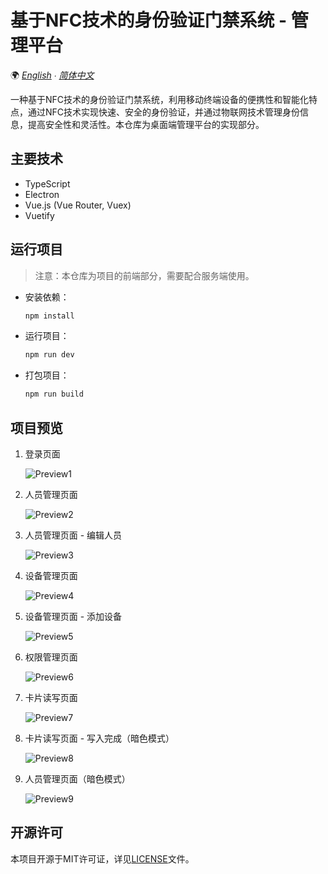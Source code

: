 ﻿# 基于NFC技术的身份验证门禁系统 - 管理平台

🌍 *[English](README-EN.md) ∙ [简体中文](README.md)*

一种基于NFC技术的身份验证门禁系统，利用移动终端设备的便携性和智能化特点，通过NFC技术实现快速、安全的身份验证，并通过物联网技术管理身份信息，提高安全性和灵活性。本仓库为桌面端管理平台的实现部分。

## 主要技术

- TypeScript
- Electron
- Vue.js (Vue Router, Vuex)
- Vuetify

## 运行项目

> 注意：本仓库为项目的前端部分，需要配合服务端使用。

- 安装依赖：

    ```bash
    npm install
    ```

- 运行项目：

    ```bash
    npm run dev
    ```

- 打包项目：

    ```bash
    npm run build
    ```

## 项目预览

1. 登录页面

    ![Preview1](preview/1.png)

2. 人员管理页面

    ![Preview2](preview/2.png)

3. 人员管理页面 - 编辑人员

    ![Preview3](preview/3.png)

4. 设备管理页面

    ![Preview4](preview/4.png)

5. 设备管理页面 - 添加设备

    ![Preview5](preview/5.png)

6. 权限管理页面

    ![Preview6](preview/6.png)

7. 卡片读写页面

    ![Preview7](preview/7.png)

8. 卡片读写页面 - 写入完成（暗色模式）

    ![Preview8](preview/8.png)

9. 人员管理页面（暗色模式）

    ![Preview9](preview/9.png)

## 开源许可

本项目开源于MIT许可证，详见[LICENSE](LICENSE.md)文件。
